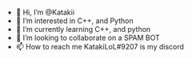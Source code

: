 - 👋 Hi, I’m @Katakii
- 👀 I’m interested in C++, and Python
- 🌱 I’m currently learning C++, and python
- 💞️ I’m looking to collaborate on a SPAM BOT
- 📫 How to reach me KatakiLoL#9207 is my discord

<!---
Katakii/Katakii is a ✨ special ✨ repository because its `README.md` (this file) appears on your GitHub profile.
You can click the Preview link to take a look at your changes.
--->
